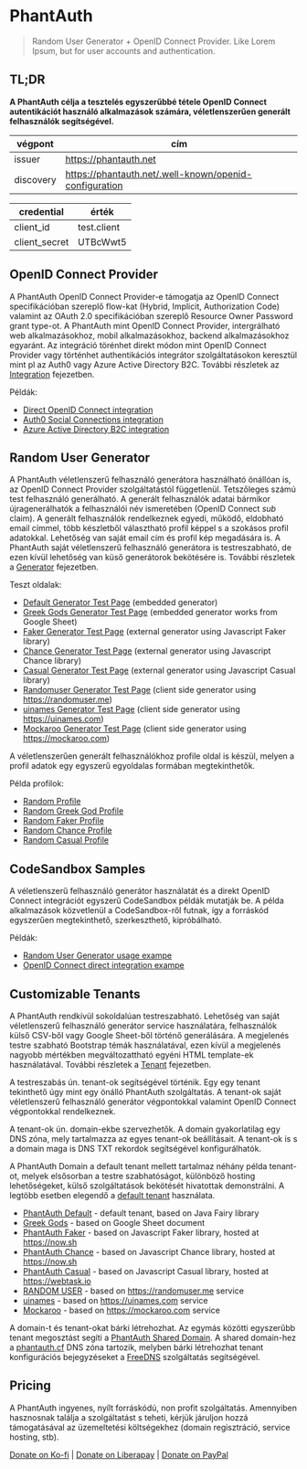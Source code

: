 # PhantAuth

> Random User Generator + OpenID Connect Provider.
> Like Lorem Ipsum, but for user accounts and authentication.

## TL;DR

**A PhantAuth célja a tesztelés egyszerűbbé tétele OpenID Connect autentikációt használó alkalmazások számára, véletlenszerűen generált felhasználók segítségével.**

végpont  | cím
---------|-----
issuer   | https://phantauth.net
discovery| https://phantauth.net/.well-known/openid-configuration

credential    | érték
--------------|--------------
client_id     | test.client
client_secret | UTBcWwt5

## OpenID Connect Provider

A PhantAuth OpenID Connect Provider-e támogatja az OpenID Connect specifikációban szereplő flow-kat (Hybrid, Implicit, Authorization Code) valamint az OAuth 2.0 specifikációban szereplő Resource Owner Password grant type-ot. A PhantAuth mint OpenID Connect Provider, intergrálható web alkalmazásokhoz, mobil alkalmazásokhoz, backend alkalmazásokhoz egyaránt. Az integráció törénhet direkt módon mint OpenID Connect Provider vagy történhet authentikációs integrátor szolgáltatásokon keresztül mint pl az Auth0 vagy Azure Active Directory B2C. További részletek az [Integration](integration) fejezetben.

Példák:

 - [Direct OpenID Connect integration](https://www.phantauth.net/test/oidc)
 - [Auth0 Social Connections integration](https://www.phantauth.net/test/auth0)
 - [Azure Active Directory B2C integration](https://www.phantauth.net/test/azure)

## Random User Generator

A PhantAuth véletlenszerű felhasználó generátora használható önállóan is, az OpenID Connect Provider szolgáltatástól függetlenül. Tetszőleges számú test felhasználó generálható. A generált felhasználók adatai bármikor újragenerálhatók a felhasználói név ismeretében (OpenID Connect *sub* claim). A generált felhasználók rendelkeznek egyedi, működő, eldobható email címmel, több készletből választható profil képpel s a szokásos profil adatokkal. Lehetőség van saját email cím és profil kép megadására is. A PhantAuth saját véletlenszerű felhasználó generátora is testreszabható, de ezen kívül lehetőség van küső generátorok bekötésére is. További részletek a [Generator](generator) fejezetben.

Teszt oldalak:

 - [Default Generator Test Page](https://phantauth.net/test/user) (embedded generator)
 - [Greek Gods Generator Test Page](https://phantauth.net/_gods/test/user) (embedded generator works from Google Sheet)
 - [Faker Generator Test Page](https://phantauth.net/_faker/test/user) (external generator using Javascript Faker library)
 - [Chance Generator Test Page](https://phantauth.net/_chance/test/user) (external generator using Javascript Chance library)
 - [Casual Generator Test Page](https://phantauth.net/_casual/test/user) (external generator using Javascript Casual library)
 - [Randomuser Generator Test Page](https://phantauth.net/_randomuser/test/user) (client side generator using https://randomuser.me)
 - [uinames Generator Test Page](https://phantauth.net/_uinames/test/user) (client side generator using https://uinames.com)
 - [Mockaroo Generator Test Page](https://phantauth.net/_mockaroo/test/user) (client side generator using https://mockaroo.com)

A véletlenszerűen generált felhasználókhoz profile oldal is készül, melyen a profil adatok egy egyszerű egyoldalas formában megtekinthetők.

Példa profilok:

 - [Random Profile](https://phantauth.net/~joe.black)
 - [Random Greek God Profile](https://phantauth.net/_gods/~zeus)
 - [Random Faker Profile](https://phantauth.net/_faker/~harry.houdini)
 - [Random Chance Profile](https://phantauth.net/_chance/~peter.pan)
 - [Random Casual Profile](https://phantauth.net/_casual/~john.smith)

## CodeSandbox Samples

A véletlenszerű felhasználó generátor használatát és a direkt OpenID Connect integrációt egyszerű CodeSandbox példák mutatják be. A példa alkalmazások közvetlenül a CodeSandbox-ről futnak, így a forráskód egyszerűen megtekinthető, szerkeszthető, kipróbálható.

Példák:

 - [Random User Generator usage exampe](https://4xyj8lw394.codesandbox.io/)
 - [OpenID Connect direct integration exampe](https://8z77681269.codesandbox.io/)

## Customizable Tenants

A PhantAuth rendkívül sokoldalúan testreszabható. Lehetőség van saját véletlenszerű felhasználó generátor service használatára, felhasználók külső CSV-ből vagy Google Sheet-ből történő generálására. A megjelenés testre szabható Bootstrap témák használatával, ezen kívül a megjelenés nagyobb mértékben megváltozattható egyéni HTML template-ek használatával. További részletek a [Tenant](tenant) fejezetben.

A testreszabás ún. tenant-ok segítségével történik. Egy egy tenant tekinthető úgy mint egy önálló PhantAuth szolgáltatás. A tenant-ok saját véletlenszerű felhasználó generátor végpontokkal valamint OpenID Connect végpontokkal rendelkeznek.

A tenant-ok ún. domain-ekbe szervezhetők. A domain gyakorlatilag egy DNS zóna, mely tartalmazza az egyes tenant-ok beállításait. A tenant-ok is s a domain maga is DNS TXT rekordok segítségével konfigurálhatók.

A PhantAuth Domain a default tenant mellett tartalmaz néhány példa tenant-ot, melyek elsősorban a testre szabhatóságot, különböző hosting lehetőségeket, külső szolgáltatások bekötését hivatottak demonstrálni. A legtöbb esetben elegendő a [default tenant](https://phantauth.net) használata.

 - [PhantAuth Default](https://phantauth.net) - default tenant, based on Java Fairy library
 - [Greek Gods](https://phantauth.net/_gods) - based on Google Sheet document
 - [PhantAuth Faker](https://phantauth.net/_faker) - based on Javascript Faker library, hosted at https://now.sh
 - [PhantAuth Chance](https://phantauth.net/_chance) - based on Javascript Chance library, hosted at https://now.sh
 - [PhantAuth Casual](https://phantauth.net/_casual) - based on Javascript Casual library, hosted at https://webtask.io
 - [RANDOM USER](https://phantauth.net/_randomuser) - based on https://randomuser.me service
 - [uinames](https://phantauth.net/_uinames) - based on https://uinames.com service
 - [Mockaroo](https://phantauth.net/_mockaroo) - based on  https://mockaroo.com service

A domain-t és tenant-okat bárki létrehozhat. Az egymás közötti egyszerűbb tenant megosztást segíti a [PhantAuth Shared Domain](https://shared.phantauth.net). A shared domain-hez a [phantauth.cf](http://phantauth.cf) DNS zóna tartozik, melyben bárki létrehozhat tenant konfigurációs bejegyzéseket a [FreeDNS](https://freedns.afraid.org/) szolgáltatás segítségével.

## Pricing

A PhantAuth ingyenes, nyílt forráskódú, non profit szolgáltatás. Amennyiben hasznosnak találja a szolgáltatást s teheti, kérjük járuljon hozzá támogatásával az üzemeltetési költségekhez (domain regisztráció, service hosting, stb).

[Donate on Ko-fi](https://ko-fi.com/Q5Q0T7C7) | [Donate on Liberapay](https://liberapay.com/szkiba/donate) | [Donate on PayPal](https://www.paypal.com/cgi-bin/webscr?cmd=_s-xclick&hosted_button_id=VXLCJ3EZRAE7G&source=url)
